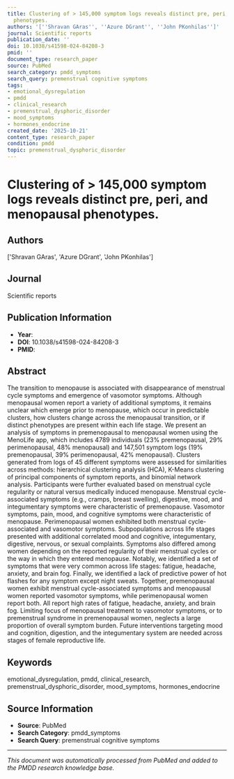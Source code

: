 ```yaml
---
title: Clustering of > 145,000 symptom logs reveals distinct pre, peri, and menopausal
  phenotypes.
authors: '[''Shravan GAras'', ''Azure DGrant'', ''John PKonhilas'']'
journal: Scientific reports
publication_date: ''
doi: 10.1038/s41598-024-84208-3
pmid: ''
document_type: research_paper
source: PubMed
search_category: pmdd_symptoms
search_query: premenstrual cognitive symptoms
tags:
- emotional_dysregulation
- pmdd
- clinical_research
- premenstrual_dysphoric_disorder
- mood_symptoms
- hormones_endocrine
created_date: '2025-10-21'
content_type: research_paper
condition: pmdd
topic: premenstrual_dysphoric_disorder
---
```


# Clustering of > 145,000 symptom logs reveals distinct pre, peri, and menopausal phenotypes.

## Authors
['Shravan GAras', 'Azure DGrant', 'John PKonhilas']

## Journal
Scientific reports

## Publication Information
- **Year**: 
- **DOI**: 10.1038/s41598-024-84208-3
- **PMID**: 

## Abstract
The transition to menopause is associated with disappearance of menstrual cycle symptoms and emergence of vasomotor symptoms. Although menopausal women report a variety of additional symptoms, it remains unclear which emerge prior to menopause, which occur in predictable clusters, how clusters change across the menopausal transition, or if distinct phenotypes are present within each life stage. We present an analysis of symptoms in premenopausal to menopausal women using the MenoLife app, which includes 4789 individuals (23% premenopausal, 29% perimenopausal, 48% menopausal) and 147,501 symptom logs (19% premenopausal, 39% perimenopausal, 42% menopausal). Clusters generated from logs of 45 different symptoms were assessed for similarities across methods: hierarchical clustering analysis (HCA), K-Means clustering of principal components of symptom reports, and binomial network analysis. Participants were further evaluated based on menstrual cycle regularity or natural versus medically induced menopause. Menstrual cycle-associated symptoms (e.g., cramps, breast swelling), digestive, mood, and integumentary symptoms were characteristic of premenopause. Vasomotor symptoms, pain, mood, and cognitive symptoms were characteristic of menopause. Perimenopausal women exhibited both menstrual cycle-associated and vasomotor symptoms. Subpopulations across life stages presented with additional correlated mood and cognitive, integumentary, digestive, nervous, or sexual complaints. Symptoms also differed among women depending on the reported regularity of their menstrual cycles or the way in which they entered menopause. Notably, we identified a set of symptoms that were very common across life stages: fatigue, headache, anxiety, and brain fog. Finally, we identified a lack of predictive power of hot flashes for any symptom except night sweats. Together, premenopausal women exhibit menstrual cycle-associated symptoms and menopausal women reported vasomotor symptoms, while perimenopausal women report both. All report high rates of fatigue, headache, anxiety, and brain fog. Limiting focus of menopausal treatment to vasomotor symptoms, or to premenstrual syndrome in premenopausal women, neglects a large proportion of overall symptom burden. Future interventions targeting mood and cognition, digestion, and the integumentary system are needed across stages of female reproductive life.

## Keywords
emotional_dysregulation, pmdd, clinical_research, premenstrual_dysphoric_disorder, mood_symptoms, hormones_endocrine

## Source Information
- **Source**: PubMed
- **Search Category**: pmdd_symptoms
- **Search Query**: premenstrual cognitive symptoms

---
*This document was automatically processed from PubMed and added to the PMDD research knowledge base.*
